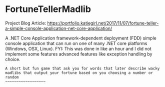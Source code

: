 # FortuneTellerMadlib

Project Blog Article: https://portfolio.katiegirl.net/2017/11/07/fortune-teller-a-simple-console-application-net-core-application/

A .NET Core Application framework-dependent deployment (FDD) simple console application that can run on one of many .NET core platforms (Windows, OSX, Linux). FYI: This was done in like an hour and I did not implement some features advanced features like exception handling by choice.  
~~~~~~~~~~~~~~~~~~~~~~~~~~~~~~~~~~~~~~~~~~~
A short but fun game that ask you for words that later describe wacky madlibs that output your fortune based on you choosing a number or random
~~~~~~~~~~~~~~~~~~



